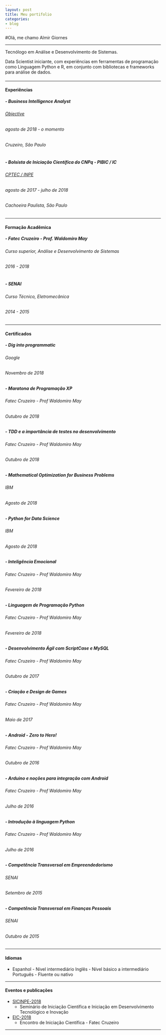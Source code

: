 ```yaml
---
layout: post
title: Meu portifolio
categories:
- blog
---
```


#Olá, me chamo Almir Giornes


---

Tecnólogo em Análise e Desenvolvimento de Sistemas.

Data Scientist iniciante, com experiências em ferramentas de programação como Linguagem Python e R, em conjunto com bibliotecas e frameworks para análise de dados.
####
---
#### Experiências

##### - Business Intelligence Analyst
###### [Objective](https://www.object1ve.com/)
###### agosto de 2018 - o momento
###### Cruzeiro, São Paulo
#

##### - Bolsista de Iniciação Científica do CNPq - PIBIC / IC
###### [CPTEC / INPE](http://www.inpe.br/)
###### agosto de 2017 - julho de 2018
###### Cachoeira Paulista, São Paulo

---

#### Formação Acadêmica

##### - Fatec Cruzeiro - Prof. Waldomiro May
###### Curso superior, Análise e Desenvolvimento de Sistemas
###### 2016 - 2018
#

##### - SENAI
###### Curso Técnico, Eletromecânica
###### 2014 - 2015

---

#### Certificados 
##### - Dig into programmatic
###### Google
###### Novembro de 2018
###
##### - Maratona de Programação XP
###### Fatec Cruzeiro - Prof Waldomiro May
###### Outubro de 2018
###
##### - TDD e a importância de testes no desenvolvimento
###### Fatec Cruzeiro - Prof Waldomiro May
###### Outubro de 2018
###
##### - Mathematical Optimization for Business Problems
###### IBM
###### Agosto de 2018
###
##### - Python for Data Science
###### IBM
###### Agosto de 2018
###
##### - Inteligência Emocional
###### Fatec Cruzeiro - Prof Waldomiro May
###### Fevereiro de 2018
###
##### - Linguagem de Programação Python
###### Fatec Cruzeiro - Prof Waldomiro May
###### Fevereiro de 2018
###
##### - Desenvolvimento Ágil com ScriptCase e MySQL
###### Fatec Cruzeiro - Prof Waldomiro May
###### Outubro de 2017
###
##### - Criação e Design de Games
###### Fatec Cruzeiro - Prof Waldomiro May
###### Maio de 2017
###
##### - Android - Zero to Hero!
###### Fatec Cruzeiro - Prof Waldomiro May
###### Outubro de 2016
###
##### - Arduino e noções para integração com Android
###### Fatec Cruzeiro - Prof Waldomiro May
###### Julho de 2016
###
##### - Introdução à linguagem Python
###### Fatec Cruzeiro - Prof Waldomiro May
###### Julho de 2016
###
##### - Competência Transversal em Empreendedorismo
###### SENAI
###### Setembro de 2015
###
##### - Competência Transversal em Finanças Pessoais
###### SENAI
###### Outubro de 2015

---
#### Idiomas
- Espanhol - Nível intermediário
Inglês - Nível básico a intermediário
Português - Fluente ou nativo

---

#### Eventos e publicações

- [SICINPE-2018](http://www.inpe.br/bolsas/arquivos/PROGRAMA_SICINPE_2018.pdf)
  * Seminário de Iniciação Científica e Iniciação em Desenvolvimento Tecnológico e Inovação
- [EIC-2018](https://www.fateccruzeiro.edu.br/eic/)
  * Encontro de Iniciação Científica - Fatec Cruzeiro

---
